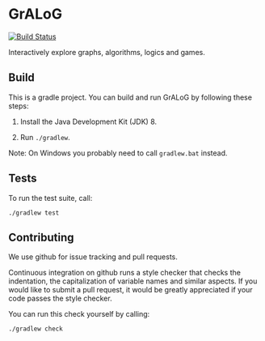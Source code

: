 GrALoG
======

[![Build Status](https://travis-ci.org/gralog/gralog.svg?branch=master)](https://travis-ci.org/gralog/gralog)

Interactively explore graphs, algorithms, logics and games.

Build
-----

This is a gradle project.  You can build and run GrALoG by following these steps:

1. Install the Java Development Kit (JDK) 8.

2. Run `./gradlew`.

  Note: On Windows you probably need to call `gradlew.bat` instead.

Tests
-----

To run the test suite, call:

    ./gradlew test

Contributing
------------

We use github for issue tracking and pull requests.

Continuous integration on github runs a style checker that checks the
indentation, the capitalization of variable names and similar aspects.
If you would like to submit a pull request, it would be greatly
appreciated if your code passes the style checker.

You can run this check yourself by calling:

    ./gradlew check
